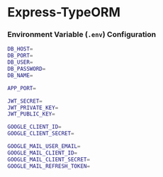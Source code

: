 # Express-TypeORM

### Environment Variable (`.env`) Configuration

```bash
DB_HOST=
DB_PORT=
DB_USER=
DB_PASSWORD=
DB_NAME=

APP_PORT=

JWT_SECRET=
JWT_PRIVATE_KEY=
JWT_PUBLIC_KEY=

GOOGLE_CLIENT_ID=
GOOGLE_CLIENT_SECRET=

GOOGLE_MAIL_USER_EMAIL=
GOOGLE_MAIL_CLIENT_ID=
GOOGLE_MAIL_CLIENT_SECRET=
GOOGLE_MAIL_REFRESH_TOKEN=
```